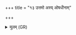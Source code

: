+++
title = "१३ उत्तमो अस्य् ओषधीनाम्"

+++
<details><summary>मूलम् (GR)</summary>

उत्तमो अस्य् ओषधीनां  
तव वृक्षा उपस्तयः ।  
उपस्तिर् अस्माकं भूयाद्  
यो ऽस्माꣳ अभिदासति ॥
</details>